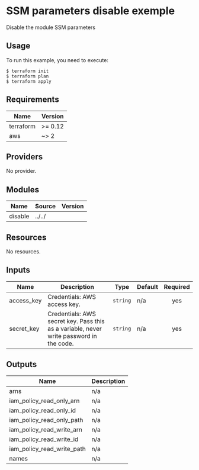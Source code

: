 # SSM parameters disable exemple

Disable the module SSM parameters

## Usage

To run this example, you need to execute:

```
$ terraform init
$ terraform plan
$ terraform apply
```

<!-- BEGINNING OF PRE-COMMIT-TERRAFORM DOCS HOOK -->
## Requirements

| Name | Version |
|------|---------|
| terraform | >= 0.12 |
| aws | ~> 2 |

## Providers

No provider.

## Modules

| Name | Source | Version |
|------|--------|---------|
| disable | ../../ |  |

## Resources

No resources.

## Inputs

| Name | Description | Type | Default | Required |
|------|-------------|------|---------|:--------:|
| access\_key | Credentials: AWS access key. | `string` | n/a | yes |
| secret\_key | Credentials: AWS secret key. Pass this as a variable, never write password in the code. | `string` | n/a | yes |

## Outputs

| Name | Description |
|------|-------------|
| arns | n/a |
| iam\_policy\_read\_only\_arn | n/a |
| iam\_policy\_read\_only\_id | n/a |
| iam\_policy\_read\_only\_path | n/a |
| iam\_policy\_read\_write\_arn | n/a |
| iam\_policy\_read\_write\_id | n/a |
| iam\_policy\_read\_write\_path | n/a |
| names | n/a |
<!-- END OF PRE-COMMIT-TERRAFORM DOCS HOOK -->
